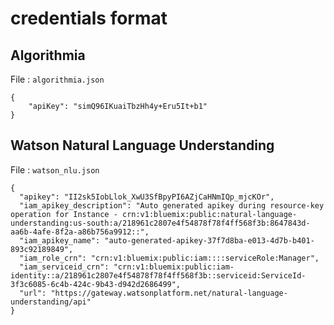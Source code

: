 # credentials format

## Algorithmia

File : `algorithmia.json`
```
{
    "apiKey": "simQ96IKuaiTbzHh4y+Eru5It+b1"
}
```

## Watson Natural Language Understanding

File : `watson_nlu.json`
```
{
  "apikey": "II2sk5IobLlok_XwU3SfBpyPI6AZjCaHNmIQp_mjcKOr",
  "iam_apikey_description": "Auto generated apikey during resource-key operation for Instance - crn:v1:bluemix:public:natural-language-understanding:us-south:a/218961c2807e4f54878f78f4ff568f3b:8647843d-aa6b-4afe-8f2a-a86b756a9912::",
  "iam_apikey_name": "auto-generated-apikey-37f7d8ba-e013-4d7b-b401-893c92189849",
  "iam_role_crn": "crn:v1:bluemix:public:iam::::serviceRole:Manager",
  "iam_serviceid_crn": "crn:v1:bluemix:public:iam-identity::a/218961c2807e4f54878f78f4ff568f3b::serviceid:ServiceId-3f3c6085-6c4b-424c-9b43-d942d2686499",
  "url": "https://gateway.watsonplatform.net/natural-language-understanding/api"
}
```